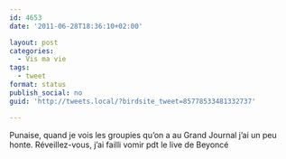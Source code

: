 ```yaml
---
id: 4653
date: '2011-06-28T18:36:10+02:00'

layout: post
categories:
  - Vis ma vie
tags:
  - tweet
format: status
publish_social: no
guid: 'http://tweets.local/?birdsite_tweet=85778533481332737'

---
```


Punaise, quand je vois les groupies qu’on a au Grand Journal j’ai un peu honte. Réveillez-vous, j’ai failli vomir pdt le live de Beyoncé